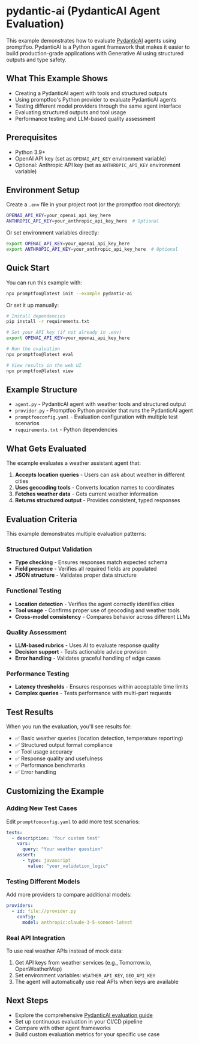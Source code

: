 # pydantic-ai (PydanticAI Agent Evaluation)

This example demonstrates how to evaluate [PydanticAI](https://ai.pydantic.dev/) agents using promptfoo. PydanticAI is a Python agent framework that makes it easier to build production-grade applications with Generative AI using structured outputs and type safety.

## What This Example Shows

- Creating a PydanticAI agent with tools and structured outputs
- Using promptfoo's Python provider to evaluate PydanticAI agents
- Testing different model providers through the same agent interface
- Evaluating structured outputs and tool usage
- Performance testing and LLM-based quality assessment

## Prerequisites

- Python 3.9+
- OpenAI API key (set as `OPENAI_API_KEY` environment variable)
- Optional: Anthropic API key (set as `ANTHROPIC_API_KEY` environment variable)

## Environment Setup

Create a `.env` file in your project root (or the promptfoo root directory):

```bash
OPENAI_API_KEY=your_openai_api_key_here
ANTHROPIC_API_KEY=your_anthropic_api_key_here  # Optional
```

Or set environment variables directly:

```bash
export OPENAI_API_KEY=your_openai_api_key_here
export ANTHROPIC_API_KEY=your_anthropic_api_key_here  # Optional
```

## Quick Start

You can run this example with:

```bash
npx promptfoo@latest init --example pydantic-ai
```

Or set it up manually:

```bash
# Install dependencies
pip install -r requirements.txt

# Set your API key (if not already in .env)
export OPENAI_API_KEY=your_openai_api_key_here

# Run the evaluation
npx promptfoo@latest eval

# View results in the web UI
npx promptfoo@latest view
```

## Example Structure

- `agent.py` - PydanticAI agent with weather tools and structured output
- `provider.py` - Promptfoo Python provider that runs the PydanticAI agent
- `promptfooconfig.yaml` - Evaluation configuration with multiple test scenarios
- `requirements.txt` - Python dependencies

## What Gets Evaluated

The example evaluates a weather assistant agent that:

1. **Accepts location queries** - Users can ask about weather in different cities
2. **Uses geocoding tools** - Converts location names to coordinates
3. **Fetches weather data** - Gets current weather information
4. **Returns structured output** - Provides consistent, typed responses

## Evaluation Criteria

This example demonstrates multiple evaluation patterns:

### Structured Output Validation
- **Type checking** - Ensures responses match expected schema
- **Field presence** - Verifies all required fields are populated
- **JSON structure** - Validates proper data structure

### Functional Testing
- **Location detection** - Verifies the agent correctly identifies cities
- **Tool usage** - Confirms proper use of geocoding and weather tools
- **Cross-model consistency** - Compares behavior across different LLMs

### Quality Assessment
- **LLM-based rubrics** - Uses AI to evaluate response quality
- **Decision support** - Tests actionable advice provision
- **Error handling** - Validates graceful handling of edge cases

### Performance Testing
- **Latency thresholds** - Ensures responses within acceptable time limits
- **Complex queries** - Tests performance with multi-part requests

## Test Results

When you run the evaluation, you'll see results for:

- ✅ Basic weather queries (location detection, temperature reporting)
- ✅ Structured output format compliance
- ✅ Tool usage accuracy
- ✅ Response quality and usefulness
- ✅ Performance benchmarks
- ✅ Error handling

## Customizing the Example

### Adding New Test Cases

Edit `promptfooconfig.yaml` to add more test scenarios:

```yaml
tests:
  - description: 'Your custom test'
    vars:
      query: "Your weather question"
    assert:
      - type: javascript
        value: "your_validation_logic"
```

### Testing Different Models

Add more providers to compare additional models:

```yaml
providers:
  - id: file://provider.py
    config:
      model: anthropic:claude-3-5-sonnet-latest
```

### Real API Integration

To use real weather APIs instead of mock data:

1. Get API keys from weather services (e.g., Tomorrow.io, OpenWeatherMap)
2. Set environment variables: `WEATHER_API_KEY`, `GEO_API_KEY`
3. The agent will automatically use real APIs when keys are available

## Next Steps

- Explore the comprehensive [PydanticAI evaluation guide](../../site/docs/guides/pydantic-ai-evaluation.md)
- Set up continuous evaluation in your CI/CD pipeline
- Compare with other agent frameworks
- Build custom evaluation metrics for your specific use case
